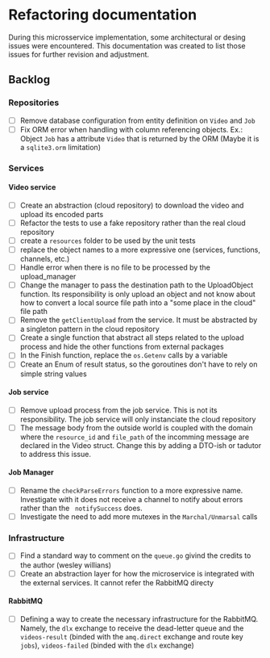 # Refactoring documentation

During this microsservice implementation, some architectural or desing issues were encountered. 
This documentation was created to list those issues for further revision and adjustment.

## Backlog

### Repositories
- [ ] Remove database configuration from entity definition on `Video` and `Job`
- [ ] Fix ORM error when handling with column referencing objects. Ex.: Object `Job` has a attribute `Video` that is returned by the ORM (Maybe it is a `sqlite3.orm` limitation)

### Services

#### Video service
- [ ] Create an abstraction (cloud repository) to download the video and upload its encoded parts
- [ ] Refactor the tests to use a fake repository rather than the real cloud repository
- [ ] create a `resources` folder to be used by the unit tests
- [ ] replace the object names to a more expressive one (services, functions, channels, etc.)
- [ ] Handle error when there is no file to be processed by the upload_manager
- [ ] Change the manager to pass the destination path to the UploadObject function. Its responsibility is only upload an object and not know about how to convert a local source file path into a "some place in the cloud" file path
- [ ] Remove the `getClientUpload` from the service. It must be abstracted by a singleton pattern in the cloud repository
- [ ] Create a single function that abstract all steps related to the upload process and hide the other functions from external packages
- [ ] In the Finish function, replace the `os.Getenv` calls by a variable
- [ ] Create an Enum of result status, so the goroutines don't have to rely on simple string values

#### Job service
- [ ] Remove upload process from the job service. This is not its responsibility. The job service will only instanciate the cloud repository
- [ ] The message body from the outside world is coupled with the domain where the `resource_id` and `file_path` of the incomming message are declared in the Video struct. Change this by adding a DTO-ish or tadutor to address this issue.

#### Job Manager
- [ ] Rename the `checkParseErrors` function to a more expressive name. Investigate with it does not receive a channel to notify about errors rather than the ` notifySuccess`  does.
- [ ] Investigate the need to add more mutexes in the `Marchal/Unmarsal` calls

### Infrastructure

- [ ] Find a standard way to comment on the `queue.go` givind the credits to the author (wesley willians)
- [ ] Create an abstraction layer for how the microservice is integrated with the external services. It cannot refer the RabbitMQ directy

#### RabbitMQ

- [ ] Defining a way to create the necessary infrastructure for the RabbitMQ. Namely, the `dlx` exchange to receive the dead-letter queue and the `videos-result` (binded with the `amq.direct` exchange and route key `jobs`), `videos-failed` (binded with the `dlx` exchange)